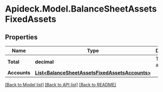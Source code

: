 # Apideck.Model.BalanceSheetAssetsFixedAssets

## Properties

Name | Type | Description | Notes
------------ | ------------- | ------------- | -------------
**Total** | **decimal** | Total fixed assets | 
**Accounts** | [**List&lt;BalanceSheetAssetsFixedAssetsAccounts&gt;**](BalanceSheetAssetsFixedAssetsAccounts.md) |  | 

[[Back to Model list]](../README.md#documentation-for-models) [[Back to API list]](../README.md#documentation-for-api-endpoints) [[Back to README]](../README.md)

